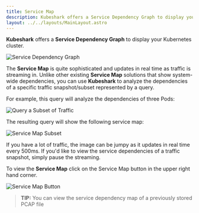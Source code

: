 ```yaml
---
title: Service Map
description: Kubeshark offers a Service Dependency Graph to display your Kubernetes cluster.
layout: ../../layouts/MainLayout.astro
---
```


**Kubeshark** offers a **Service Dependency Graph** to display your Kubernetes cluster.

![Service Dependency Graph](/service-dependency-graph.png)

The **Service Map** is quite sophisticated and updates in real time as traffic is streaming in. Unlike other existing **Service Map** solutions that show system-wide dependencies, you can use **Kubeshark** to analyze the dependencies of a specific traffic snapshot/subset represented by a query.

For example, this query will analyze the dependencies of three Pods:

![Query a Subset of Traffic](/query-subset.png)

The resulting query will show the following service map:

![Service Map Subset](/service-map-subset.png)

If you have a lot of traffic, the image can be jumpy as it updates in real time every 500ms. If you'd like to view the service dependencies of a traffic snapshot, simply pause the streaming.

To view the **Service Map** click on the Service Map button in the upper right hand corner.

![Service Map Button](/service-map-button.png)

> **TIP:** You can view the service dependency map of a previously stored PCAP file